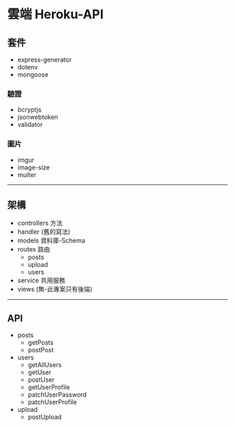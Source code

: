 # 雲端 Heroku-API

## 套件
* express-generator
* dotenv
* mongoose
### 驗證
* bcryptjs
* jsonwebtoken 
* validator
### 圖片
* imgur
* image-size
* multer

----------------------------------------------------------------

## 架構
* controllers 方法
* handler (舊的寫法)
* models 資料庫-Schema
* routes 路由
  * posts
  * upload
  * users
* service 共用服務
* views (無-此專案只有後端)
----------------------------------------------------------------
## API
* posts
  * getPosts
  * postPost
* users
  * getAllUsers
  * getUser
  * postUser
  * getUserProfile
  * patchUserPassword
  * patchUserProfile
* upload
  * postUpload
